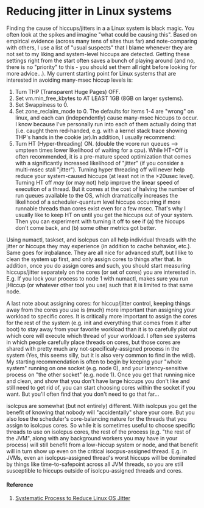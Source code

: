 # Reducing jitter in Linux systems

Finding the cause of hiccups/jitters in a a Linux system is black magic. You often look at the spikes and imagine
"what could be causing this". Based on empirical evidence (across many tens of sites thus far) and note-comparing with others, 
I use a list of "usual suspects" that I blame whenever they are not set to my liking and system-level hiccups are detected. 
Getting these settings right from the start often saves a bunch of playing around (and no, there is no "priority" to this -
you should set them all right before looking for more advice...). My current starting point for Linux systems that are interested 
in avoiding many-msec hiccup levels is:

1. Turn THP (Transparent Huge Pages) OFF.
2. Set vm.min_free_kbytes to AT LEAST 1GB (8GB on larger systems).
3. Set Swappiness to 0.
4. Set zone_reclaim_mode to 0. The defaults for items 1-4 are "wrong" on linux, and each can (independently) cause many-msec hiccups 
to occur. I know because I've personally run into each of them actually doing that (i.e. caught them red-handed, e.g. with a kernel 
stack trace showing THP's hands in the cookie jar).In addition, I usually recommend: 
5. Turn HT (Hyper-threading) ON. (double the vcore run queues --> umpteen times lower likelihood of waiting for a cpu).
While HT=Off is often recommended, it is a pre-mature speed optimization that comes with a significantly increased likelihood of "jitter" 
(if you consider a multi-msec stall "jitter"). Turning hyper threading off will never help reduce your system-caused hiccups 
(at least not in the >20usec level). Turning HT off *may* (or may not) help improve the linear speed of execution of a thread. 
But it comes at the cost of halving the number of run queues available to the OS, which dramatically increases the likelihood 
of a scheduler-quantum level hiccups occurring if more runnable threads than cores exist even for a few msec. That's why I 
usually like to keep HT on until you get the hiccups out of your system. Then you can experiment with turning it off to see
if 
(a) the hiccups don't come back, and 
(b) some other metrics got better.

Using numactl, taskset, and isolcpus can all help individual threads with the jitter or hiccups they may experience 
(in addition to cache behavior, etc.). Same goes for irqbalance. They are all nice for advanced stuff, but I like to clean the
system up first, and only assign cores to things after that. In addition, once you  do assign cores and such, you should start 
measuring hiccups/jitter separately on the cores (or set of cores) you are interested in. E.g. If you lock your process to node 1 
with numactl, makes sure you run jHiccup (or whatever other tool you use) such that it is limited to that same node.

A last note about assigning cores: for hiccup/jitter control, keeping things away from the cores you use is (much) more 
important than assigning your workload to specific cores. It is critically more important to assign the cores for the rest of 
the system (e.g. init and everything that comes from it after boot) to stay away from your favorite workload than it is to carefully
plot out which core will execute which thread of your workload. I often see systems in which people carefully place threads on cores,
but those cores are shared with pretty much any not-specificaly-assigned process in the system (Yes, this seems silly, but it is also 
very common to find in the wild). My starting recommendation is often to begin by keeping your "whole system" running on one socket 
(e.g. node 0), and your latency-sensitive process on "the other socket" (e.g. node 1). Once you get that running nice and clean, and 
show that you don't have large hiccups you don't like and still need to get rid of, you can start choosing cores within the socket if
you want. But you'll often find that you don't need to go that far...

isolcpus are somewhat (but not entirely) different. With isolcpus you get the benefit of knowing that nobody will "accidentally" 
share your core. But you also lose the scheduler's core-balancing nature for the threads that you assign to isolcpus cores. 
So while it is sometimes useful to choose specific threads to use on isolcpus cores, the rest of the process 
(e.g. "the rest of the JVM", along with any background workers you may have in your process) will still benefit from a 
low-hiccup system or node, and that benefit will in turn show up even on the critical isocpus-assigned thread. 
E.g. in JVMs, even an isolcpus-assigned thread's worst hiccups will be dominated by things like time-to-safepoint across 
all JVM threads, so you are still susceptible to hiccups outside of isolcpu-assigned threads and cores.

#### Reference

1. [Systematic Process to Reduce Linux OS Jitter
](https://groups.google.com/forum/m/#!msg/mechanical-sympathy/DWlziVmyW-w/at-54WECjL4J)
